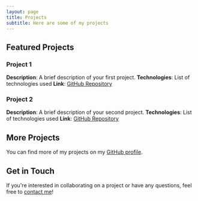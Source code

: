 ```yaml
---
layout: page
title: Projects
subtitle: Here are some of my projects
---
```


## Featured Projects

### Project 1
**Description**: A brief description of your first project.
**Technologies**: List of technologies used
**Link**: [GitHub Repository](https://github.com/yourusername/project1)

### Project 2
**Description**: A brief description of your second project.
**Technologies**: List of technologies used
**Link**: [GitHub Repository](https://github.com/yourusername/project2)

## More Projects

You can find more of my projects on my [GitHub profile](https://github.com/zhangxiaojie56).

## Get in Touch

If you're interested in collaborating on a project or have any questions, feel free to [contact me](/aboutme)! 